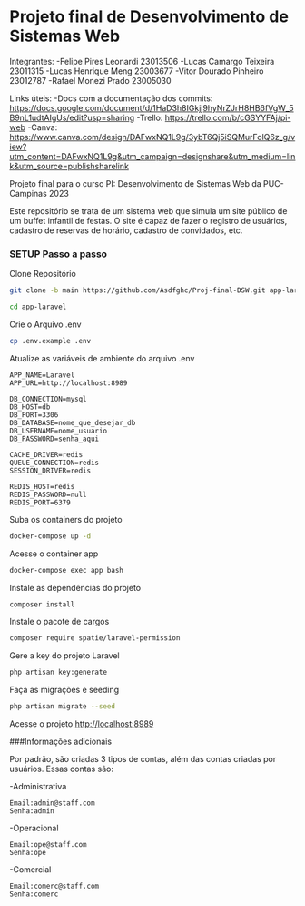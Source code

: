 # Projeto final de Desenvolvimento de Sistemas Web

Integrantes:
-Felipe Pires Leonardi 23013506
-Lucas Camargo Teixeira 23011315
-Lucas Henrique Meng 23003677
-Vitor Dourado Pinheiro 23012787
-Rafael Monezi Prado 23005030

Links úteis:
-Docs com a documentação dos commits: https://docs.google.com/document/d/1HaD3h8IGkjj9hyNrZJrH8HB6fVgW_5B9nL1udtAIgUs/edit?usp=sharing
-Trello: https://trello.com/b/cGSYYFAj/pi-web
-Canva: https://www.canva.com/design/DAFwxNQ1L9g/3ybT6Qj5iSQMurFolQ6z_g/view?utm_content=DAFwxNQ1L9g&utm_campaign=designshare&utm_medium=link&utm_source=publishsharelink

Projeto final para o curso PI: Desenvolvimento de Sistemas Web da PUC-Campinas 2023

Este repositório se trata de um sistema web que simula um site público de um buffet infantil de festas.
O site é capaz de fazer o registro de usuários, cadastro de reservas de horário, cadastro de convidados, etc.


### SETUP Passo a passo
Clone Repositório
```sh
git clone -b main https://github.com/Asdfghc/Proj-final-DSW.git app-laravel
```

```sh
cd app-laravel
```

Crie o Arquivo .env
```sh
cp .env.example .env
```


Atualize as variáveis de ambiente do arquivo .env
```dosini
APP_NAME=Laravel
APP_URL=http://localhost:8989

DB_CONNECTION=mysql
DB_HOST=db
DB_PORT=3306
DB_DATABASE=nome_que_desejar_db
DB_USERNAME=nome_usuario
DB_PASSWORD=senha_aqui

CACHE_DRIVER=redis
QUEUE_CONNECTION=redis
SESSION_DRIVER=redis

REDIS_HOST=redis
REDIS_PASSWORD=null
REDIS_PORT=6379
```


Suba os containers do projeto
```sh
docker-compose up -d
```


Acesse o container app
```sh
docker-compose exec app bash
```


Instale as dependências do projeto
```sh
composer install
```

Instale o pacote de cargos
```sh
composer require spatie/laravel-permission
```

Gere a key do projeto Laravel
```sh
php artisan key:generate
```

Faça as migrações e seeding
```sh
php artisan migrate --seed
```

Acesse o projeto
[http://localhost:8989](http://localhost:8989)


###Informações adicionais

Por padrão, são criadas 3 tipos de contas, além das contas criadas por usuários. Essas contas são:

-Administrativa

    Email:admin@staff.com
    Senha:admin
    
-Operacional

    Email:ope@staff.com
    Senha:ope
    
-Comercial

    Email:comerc@staff.com
    Senha:comerc
    
